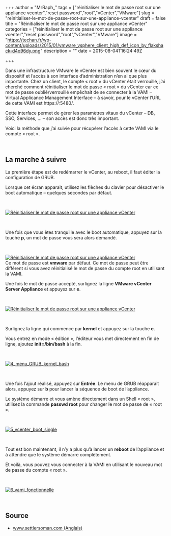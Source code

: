+++
author = "MrRaph_"
tags = ["réinitialiser le mot de passe root sur une appliance vcenter","reset password","root","vCenter","VMware"]
slug = "reinitialiser-le-mot-de-passe-root-sur-une-appliance-vcenter"
draft = false
title = "Réinitialiser le mot de passe root sur une appliance vCenter"
categories = ["réinitialiser le mot de passe root sur une appliance vcenter","reset password","root","vCenter","VMware"]
image = "https://techan.fr/wp-content/uploads/2015/01/vmware_vsphere_client_high_def_icon_by_flakshack-d4o96dy.png"
description = ""
date = 2015-08-04T16:24:49Z

+++


Dans une infrastructure VMware le vCenter est bien souvent le cœur du dispositif et l’accès à son interface d’administration n’en ai que plus importante. Chez un client, le compte « root » du vCenter était verrouillé, j’ai cherché comment réinitialiser le mot de passe « root » du vCenter car ce mot de passe oublié/verrouillé empêchait de se connecter à la VAMI – Virtual Applicance Management Interface – à savoir, pour le vCenter l’URL de cette VAMI est https://<IP du vCenter>:5480/.

Cette interface permet de gérer les paramètres vitaux du vCenter – DB, SSO, Services, … – son accès est donc très important.

Voici la méthode que j’ai suivie pour récupérer l’accès à cette VAMI via le compte « root ».

 


## La marche à suivre

La première étape est de redémarrer le vCenter, au reboot, il faut éditer la configuration de GRUB.

Lorsque cet écran apparait, utilisez les flèches du clavier pour désactiver le boot automatique – quelques secondes par défaut.

 

[![Réinitialiser le mot de passe root sur une appliance vCenter](https://techan.fr/wp-content/uploads/2015/08/1_menu_GRUB.png)](https://techan.fr/wp-content/uploads/2015/08/1_menu_GRUB.png)

 

Une fois que vous êtes tranquille avec le boot automatique, appuyez sur la touche **p**, un mot de passe vous sera alors demandé.

 

[![Réinitialiser le mot de passe root sur une appliance vCenter](https://techan.fr/wp-content/uploads/2015/08/2_menu_GRUB_password.png)](https://techan.fr/wp-content/uploads/2015/08/2_menu_GRUB_password.png)  
 Ce mot de passe est **vmware** par défaut. Ce mot de passe peut être différent si vous avez réinitialisé le mot de passe du compte root en utilisant la VAMI.

Une fois le mot de passe accepté, surlignez la ligne **VMware vCenter Server Appliance** et appuyez sur **e**.

 

[![Réinitialiser le mot de passe root sur une appliance vCenter](https://techan.fr/wp-content/uploads/2015/08/3_menu_GRUB_kernel.png)](https://techan.fr/wp-content/uploads/2015/08/3_menu_GRUB_kernel.png)

 

Surlignez la ligne qui commence par **kernel** et appuyez sur la touche **e**.

Vous entrez en mode « édition », l’éditeur vous met directement en fin de ligne, ajoutez **init=/bin/bash** à la fin.

 

[![4_menu_GRUB_kernel_bash](https://techan.fr/wp-content/uploads/2015/08/4_menu_GRUB_kernel_bash.png)](https://techan.fr/wp-content/uploads/2015/08/4_menu_GRUB_kernel_bash.png)

 

Une fois l’ajout réalisé, appuyez sur **Entrée**. Le menu de GRUB réapparait alors, appuyez sur **b** pour lancer la séquence de boot de l’appliance.

Le système démarre et vous amène directement dans un Shell « root », utilisez la commande **passwd root** pour changer le mot de passe de « root ».

 

[![5_vcenter_boot_single](https://techan.fr/wp-content/uploads/2015/08/5_vcenter_boot_single.png)](https://techan.fr/wp-content/uploads/2015/08/5_vcenter_boot_single.png)

 

Tout est bon maintenant, il n’y a plus qu’à lancer un **reboot** de l’appliance et à attendre que le système démarre complètement.

Et voilà, vous pouvez vous connecter à la VAMI en utilisant le nouveau mot de passe du compte « root ».

 

[![6_vami_fonctionnelle](https://techan.fr/wp-content/uploads/2015/08/6_vami_fonctionnelle.png)](https://techan.fr/wp-content/uploads/2015/08/6_vami_fonctionnelle.png)

 


## Source

- [www.settlersoman.com (Anglais)](http://www.settlersoman.com/how-to-reset-root-password-on-vcenter-appliance/)


